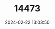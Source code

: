 ---
title: "14473"
category: "Nectomys palmipes"
draft: false
date: 2024-02-22 13:03:50
languages:
  English: ["Trinidad Water Rat"]
---